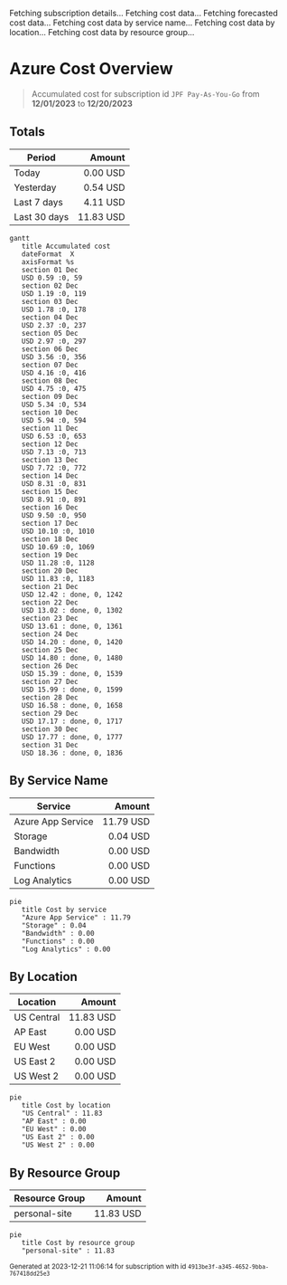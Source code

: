 Fetching subscription details...
Fetching cost data...
Fetching forecasted cost data...
Fetching cost data by service name...
Fetching cost data by location...
Fetching cost data by resource group...
# Azure Cost Overview

> Accumulated cost for subscription id `JPF Pay-As-You-Go` from **12/01/2023** to **12/20/2023**

## Totals

|Period|Amount|
|---|---:|
|Today|0.00 USD|
|Yesterday|0.54 USD|
|Last 7 days|4.11 USD|
|Last 30 days|11.83 USD|

```mermaid
gantt
   title Accumulated cost
   dateFormat  X
   axisFormat %s
   section 01 Dec
   USD 0.59 :0, 59
   section 02 Dec
   USD 1.19 :0, 119
   section 03 Dec
   USD 1.78 :0, 178
   section 04 Dec
   USD 2.37 :0, 237
   section 05 Dec
   USD 2.97 :0, 297
   section 06 Dec
   USD 3.56 :0, 356
   section 07 Dec
   USD 4.16 :0, 416
   section 08 Dec
   USD 4.75 :0, 475
   section 09 Dec
   USD 5.34 :0, 534
   section 10 Dec
   USD 5.94 :0, 594
   section 11 Dec
   USD 6.53 :0, 653
   section 12 Dec
   USD 7.13 :0, 713
   section 13 Dec
   USD 7.72 :0, 772
   section 14 Dec
   USD 8.31 :0, 831
   section 15 Dec
   USD 8.91 :0, 891
   section 16 Dec
   USD 9.50 :0, 950
   section 17 Dec
   USD 10.10 :0, 1010
   section 18 Dec
   USD 10.69 :0, 1069
   section 19 Dec
   USD 11.28 :0, 1128
   section 20 Dec
   USD 11.83 :0, 1183
   section 21 Dec
   USD 12.42 : done, 0, 1242
   section 22 Dec
   USD 13.02 : done, 0, 1302
   section 23 Dec
   USD 13.61 : done, 0, 1361
   section 24 Dec
   USD 14.20 : done, 0, 1420
   section 25 Dec
   USD 14.80 : done, 0, 1480
   section 26 Dec
   USD 15.39 : done, 0, 1539
   section 27 Dec
   USD 15.99 : done, 0, 1599
   section 28 Dec
   USD 16.58 : done, 0, 1658
   section 29 Dec
   USD 17.17 : done, 0, 1717
   section 30 Dec
   USD 17.77 : done, 0, 1777
   section 31 Dec
   USD 18.36 : done, 0, 1836
```

## By Service Name

|Service|Amount|
|---|---:|
|Azure App Service|11.79 USD|
|Storage|0.04 USD|
|Bandwidth|0.00 USD|
|Functions|0.00 USD|
|Log Analytics|0.00 USD|

```mermaid
pie
   title Cost by service
   "Azure App Service" : 11.79
   "Storage" : 0.04
   "Bandwidth" : 0.00
   "Functions" : 0.00
   "Log Analytics" : 0.00
```

## By Location

|Location|Amount|
|---|---:|
|US Central|11.83 USD|
|AP East|0.00 USD|
|EU West|0.00 USD|
|US East 2|0.00 USD|
|US West 2|0.00 USD|

```mermaid
pie
   title Cost by location
   "US Central" : 11.83
   "AP East" : 0.00
   "EU West" : 0.00
   "US East 2" : 0.00
   "US West 2" : 0.00
```

## By Resource Group

|Resource Group|Amount|
|---|---:|
|personal-site|11.83 USD|

```mermaid
pie
   title Cost by resource group
   "personal-site" : 11.83
```

<sup>Generated at 2023-12-21 11:06:14 for subscription with id `4913be3f-a345-4652-9bba-767418dd25e3`</sup>
